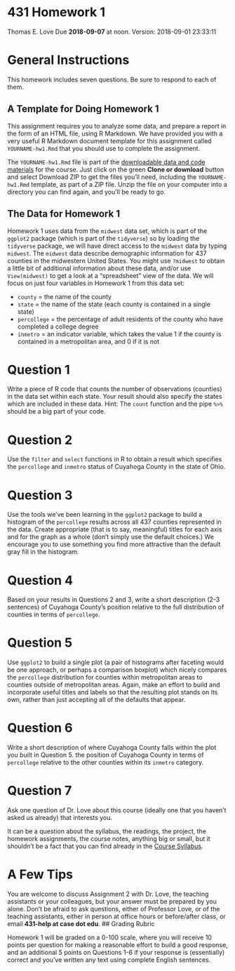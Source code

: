 431 Homework 1
================
Thomas E. Love
Due **2018-09-07** at noon. Version: 2018-09-01 23:33:11

# General Instructions

This homework includes seven questions. Be sure to respond to each of
them.

## A Template for Doing Homework 1

This assignment requires you to analyze some data, and prepare a report
in the form of an HTML file, using R Markdown. We have provided you with
a very useful R Markdown document template for this assignment called
`YOURNAME-hw1.Rmd` that you should use to complete the assignment.

The `YOURNAME-hw1.Rmd` file is part of the [downloadable data and code
materials](https://github.com/THOMASELOVE/431-2018-data) for the course.
Just click on the green **Clone or download** button and select Download
ZIP to get the files you’ll need, including the `YOURNAME-hw1.Rmd`
template, as part of a ZIP file. Unzip the file on your computer into a
directory you can find again, and you’ll be ready to go.

## The Data for Homework 1

Homework 1 uses data from the `midwest` data set, which is part of the
`ggplot2` package (which is part of the `tidyverse`) so by loading the
`tidyverse` package, we will have direct access to the `midwest` data by
typing `midwest`. The `midwest` data describe demographic information
for 437 counties in the midwestern United States. You might use
`?midwest` to obtain a little bit of additional information about these
data, and/or use `View(midwest)` to get a look at a “spreadsheet” view
of the data. We will focus on just four variables in Homework 1 from
this data set:

  - `county` = the name of the county
  - `state` = the name of the state (each county is contained in a
    single state)
  - `percollege` = the percentage of adult residents of the county who
    have completed a college degree
  - `inmetro` = an indicator variable, which takes the value 1 if the
    county is contained in a metropolitan area, and 0 if it is not

# Question 1

Write a piece of R code that counts the number of observations
(counties) in the data set within each state. Your result should also
specify the states which are included in these data. Hint: The `count`
function and the pipe `%>%` should be a big part of your code.

# Question 2

Use the `filter` and `select` functions in R to obtain a result which
specifies the `percollege` and `inmetro` status of Cuyahoga County in
the state of Ohio.

# Question 3

Use the tools we’ve been learning in the `ggplot2` package to build a
histogram of the `percollege` results across all 437 counties
represented in the data. Create appropriate (that is to say, meaningful)
titles for each axis and for the graph as a whole (don’t simply use the
default choices.) We encourage you to use something you find more
attractive than the default gray fill in the histogram.

# Question 4

Based on your results in Questions 2 and 3, write a short description
(2-3 sentences) of Cuyahoga County’s position relative to the full
distribution of counties in terms of `percollege`.

# Question 5

Use `ggplot2` to build a single plot (a pair of histograms after
faceting would be one approach, or perhaps a comparison boxplot) which
nicely compares the `percollege` distribution for counties within
metropolitan areas to counties outside of metropolitan areas. Again,
make an effort to build and incorporate useful titles and labels so that
the resulting plot stands on its own, rather than just accepting all of
the defaults that appear.

# Question 6

Write a short description of where Cuyahoga County falls within the plot
you built in Question 5. the position of Cuyahoga County in terms of
`percollege` relative to the other counties within its `inmetro`
category.

# Question 7

Ask one question of Dr. Love about this course (ideally one that you
haven’t asked us already) that interests you.

It can be a question about the syllabus, the readings, the project, the
homework assignments, the course notes, anything big or small, but it
shouldn’t be a fact that you can find already in the [Course
Syllabus](https://thomaselove.github.io/2018-431-syllabus/).

# A Few Tips

You are welcome to discuss Assignment 2 with Dr. Love, the teaching
assistants or your colleagues, but your answer must be prepared by you
alone. Don’t be afraid to ask questions, either of Professor Love, or of
the teaching assistants, either in person at office hours or
before/after class, or email **431-help at case dot edu**. \#\# Grading
Rubric

Homework 1 will be graded on a 0-100 scale, where you will receive 10
points per question for making a reasonable effort to build a good
response, and an additional 5 points on Questions 1-6 if your response
is (essentially) correct and you’ve written any text using complete
English sentences.
